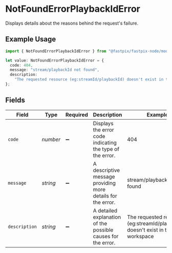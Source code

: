 # NotFoundErrorPlaybackIdError

Displays details about the reasons behind the request's failure.

## Example Usage

```typescript
import { NotFoundErrorPlaybackIdError } from "@fastpix/fastpix-node/models";

let value: NotFoundErrorPlaybackIdError = {
  code: 404,
  message: "stream/playbackId not found",
  description:
    "The requested resource (eg:streamId/playbackId) doesn't exist in the workspace",
};
```

## Fields

| Field                                                                          | Type                                                                           | Required                                                                       | Description                                                                    | Example                                                                        |
| ------------------------------------------------------------------------------ | ------------------------------------------------------------------------------ | ------------------------------------------------------------------------------ | ------------------------------------------------------------------------------ | ------------------------------------------------------------------------------ |
| `code`                                                                         | *number*                                                                       | :heavy_minus_sign:                                                             | Displays the error code indicating the type of the error.                      | 404                                                                            |
| `message`                                                                      | *string*                                                                       | :heavy_minus_sign:                                                             | A descriptive message providing more details for the error.                    | stream/playbackId not found                                                    |
| `description`                                                                  | *string*                                                                       | :heavy_minus_sign:                                                             | A detailed explanation of the possible causes for the error.<br/>              | The requested resource (eg:streamId/playbackId) doesn't exist in the workspace |